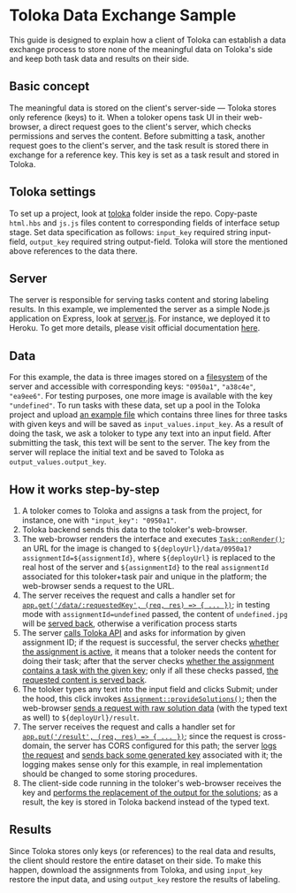 # Toloka Data Exchange Sample

This guide is designed to explain how a client of Toloka can establish a data exchange process to store none of the meaningful data on Toloka's side and keep both task data and results on their side.

## Basic concept
The meaningful data is stored on the client's server-side — Toloka stores only reference (keys) to it. When a toloker opens task UI in their web-browser, a direct request goes to the client's server, which checks permissions and serves the content. Before submitting a task, another request goes to the client's server, and the task result is stored there in exchange for a reference key. This key is set as a task result and stored in Toloka.

## Toloka settings
To set up a project, look at [toloka](https://github.com/ortemij/toloka-data-exchange-sample/tree/main/toloka) folder inside the repo. Copy-paste `html.hbs` and `js.js` files content to corresponding fields of interface setup stage. Set data specification as follows: `input_key` required string input-field, `output_key` required string output-field. Toloka will store the mentioned above references to the data there.

## Server
The server is responsible for serving tasks content and storing labeling results. In this example, we implemented the server as a simple Node.js application on Express, look at [server.js](https://github.com/ortemij/toloka-data-exchange-sample/tree/main/server.js). For instance, we deployed it to Heroku. To get more details, please visit official documentation [here](https://devcenter.heroku.com/articles/getting-started-with-nodejs?singlepage=true).

## Data
For this example, the data is three images stored on a [filesystem](https://github.com/ortemij/toloka-data-exchange-sample/tree/main/data) of the server and accessible with corresponding keys: `"0950a1"`, `"a38c4e"`, `"ea9ee6"`. For testing purposes, one more image is available with the key `"undefined"`.
To run tasks with these data, set up a pool in the Toloka project and upload [an example file](https://github.com/ortemij/toloka-data-exchange-sample/blob/main/toloka/example.tsv) which contains three lines for three tasks with given keys and will be saved as `input_values.input_key`.
As a result of doing the task, we ask a toloker to type any text into an input field. After submitting the task, this text will be sent to the server. The key from the server will replace the initial text and be saved to Toloka as `output_values.output_key`.

## How it works step-by-step
1. A toloker comes to Toloka and assigns a task from the project, for instance, one with `"input_key": "0950a1"`.
2. Toloka backend sends this data to the toloker's web-browser.
3. The web-browser renders the interface and executes [`Task::onRender()`](https://github.com/ortemij/toloka-data-exchange-sample/blob/main/toloka/js.js#L7-L16); an URL for the image is changed to `${deployUrl}/data/0950a1?assignmentId=${assignmentId}`, where `${deployUrl}` is replaced to the real host of the server and `${assignmentId}` to the real `assignmentId` associated for this toloker+task pair and unique in the platform; the web-browser sends a request to the URL.
4. The server receives the request and calls a handler set for [`app.get('/data/:requestedKey', (req, res) => { ... })`](https://github.com/ortemij/toloka-data-exchange-sample/blob/main/server.js#L27-L74); in testing mode with `assignmentId=undefined` passed, the content of `undefined.jpg` will be [served back](https://github.com/ortemij/toloka-data-exchange-sample/blob/main/server.js#L31-L35), otherwise a verification process starts
5. The server [calls Toloka API](https://github.com/ortemij/toloka-data-exchange-sample/blob/main/server.js#L37-L43) and asks for information by given assignment ID; if the request is successful, the server checks [whether the assignment is active](https://github.com/ortemij/toloka-data-exchange-sample/blob/main/server.js#L49-L54), it means that a toloker needs the content for doing their task; after that the server checks [whether the assignment contains a task with the given key](https://github.com/ortemij/toloka-data-exchange-sample/blob/main/server.js#L56-L59); only if all these checks passed, [the requested content is served back](https://github.com/ortemij/toloka-data-exchange-sample/blob/main/server.js#L65-L66).
6. The toloker types any text into the input field and clicks Submit; under the hood, this click invokes [`Assignment::provideSolutions()`](https://github.com/ortemij/toloka-data-exchange-sample/blob/main/toloka/js.js#L23-L64); then the web-browser [sends a request with raw solution data](https://github.com/ortemij/toloka-data-exchange-sample/blob/main/toloka/js.js#L39-L46) (with the typed text as well) to `${deployUrl}/result`.
7. The server receives the request and calls a handler set for [`app.put('/result', (req, res) => { ... })`](https://github.com/ortemij/toloka-data-exchange-sample/blob/main/server.js#L84-L95); since the request is cross-domain, the server has CORS configured for this path; the server [logs the request](https://github.com/ortemij/toloka-data-exchange-sample/blob/main/server.js#L88-L89) and [sends back some generated key](https://github.com/ortemij/toloka-data-exchange-sample/blob/main/server.js#L91-L94) associated with it; the logging makes sense only for this example, in real implementation should be changed to some storing procedures.
8. The client-side code running in the toloker's web-browser receives the key and [performs the replacement of the output for the solutions](https://github.com/ortemij/toloka-data-exchange-sample/blob/main/toloka/js.js#L48-L52); as a result, the key is stored in Toloka backend instead of the typed text.

## Results
Since Toloka stores only keys (or references) to the real data and results, the client should restore the entire dataset on their side. To make this happen, download the assignments from Toloka, and using `input_key` restore the input data, and using `output_key` restore the results of labeling.
